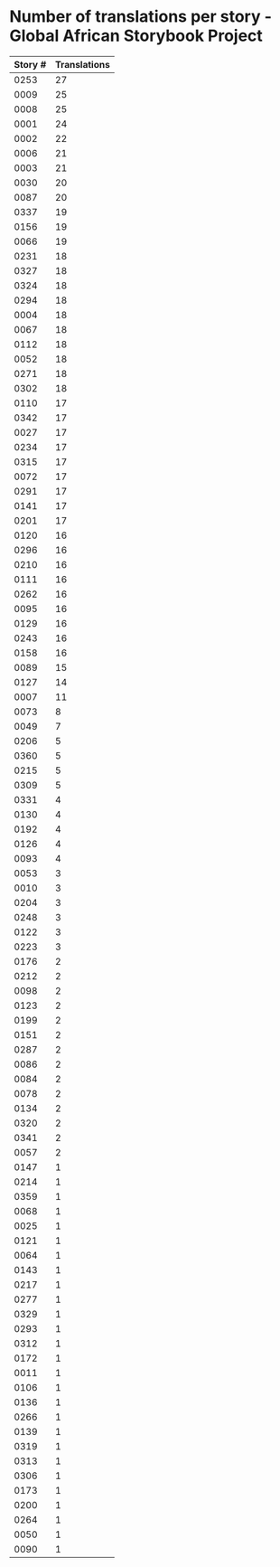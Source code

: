 # Number of translations per story - Global African Storybook Project

Story # | Translations
------- | ------------
0253 | 27
0009 | 25
0008 | 25
0001 | 24
0002 | 22
0006 | 21
0003 | 21
0030 | 20
0087 | 20
0337 | 19
0156 | 19
0066 | 19
0231 | 18
0327 | 18
0324 | 18
0294 | 18
0004 | 18
0067 | 18
0112 | 18
0052 | 18
0271 | 18
0302 | 18
0110 | 17
0342 | 17
0027 | 17
0234 | 17
0315 | 17
0072 | 17
0291 | 17
0141 | 17
0201 | 17
0120 | 16
0296 | 16
0210 | 16
0111 | 16
0262 | 16
0095 | 16
0129 | 16
0243 | 16
0158 | 16
0089 | 15
0127 | 14
0007 | 11
0073 | 8
0049 | 7
0206 | 5
0360 | 5
0215 | 5
0309 | 5
0331 | 4
0130 | 4
0192 | 4
0126 | 4
0093 | 4
0053 | 3
0010 | 3
0204 | 3
0248 | 3
0122 | 3
0223 | 3
0176 | 2
0212 | 2
0098 | 2
0123 | 2
0199 | 2
0151 | 2
0287 | 2
0086 | 2
0084 | 2
0078 | 2
0134 | 2
0320 | 2
0341 | 2
0057 | 2
0147 | 1
0214 | 1
0359 | 1
0068 | 1
0025 | 1
0121 | 1
0064 | 1
0143 | 1
0217 | 1
0277 | 1
0329 | 1
0293 | 1
0312 | 1
0172 | 1
0011 | 1
0106 | 1
0136 | 1
0266 | 1
0139 | 1
0319 | 1
0313 | 1
0306 | 1
0173 | 1
0200 | 1
0264 | 1
0050 | 1
0090 | 1
